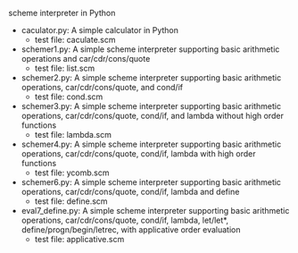 scheme interpreter in Python

- caculator.py: A simple calculator in Python
  - test file: caculate.scm
- schemer1.py: A simple scheme interpreter supporting basic arithmetic operations and car/cdr/cons/quote
  - test file: list.scm
- schemer2.py: A simple scheme interpreter supporting basic arithmetic operations, car/cdr/cons/quote, and cond/if
  - test file: cond.scm
- schemer3.py: A simple scheme interpreter supporting basic arithmetic operations, car/cdr/cons/quote, cond/if, and lambda without high order functions
  - test file: lambda.scm
- schemer4.py: A simple scheme interpreter supporting basic arithmetic operations, car/cdr/cons/quote, cond/if, lambda with high order functions
  - test file: ycomb.scm
- schemer6.py: A simple scheme interpreter supporting basic arithmetic operations, car/cdr/cons/quote, cond/if, lambda and define
  - test file: define.scm
- eval7_define.py: A simple scheme interpreter supporting basic arithmetic operations, car/cdr/cons/quote, cond/if, lambda, let/let\*, define/progn/begin/letrec, with applicative order evaluation
  - test file: applicative.scm
